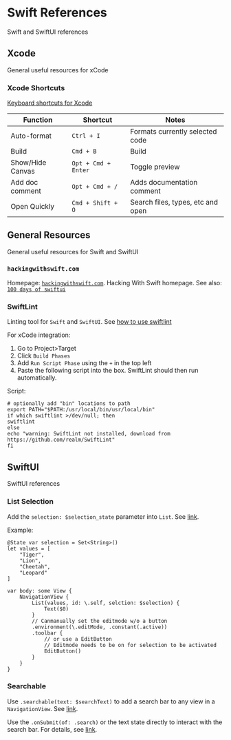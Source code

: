 # Swift References

Swift and SwiftUI references

## Xcode

General useful resources for xCode

### Xcode Shortcuts

[Keyboard shortcuts for Xcode](https://swifteducation.github.io/assets/pdfs/XcodeKeyboardShortcuts.pdf)

| Function         | Shortcut             | Notes                             |
|------------------|----------------------|-----------------------------------|
| Auto-format      | `Ctrl + I`           | Formats currently selected code   |
| Build            | `Cmd + B`            | Build                             |
| Show/Hide Canvas | `Opt + Cmd + Enter`  | Toggle preview                    |
| Add doc comment  | `Opt + Cmd + /`      | Adds documentation comment        |
| Open Quickly     | `Cmd + Shift + O`    | Search files, types, etc and open |

## General Resources

General useful resources for Swift and SwiftUI

### `hackingwithswift.com`

Homepage: [`hackingwithswift.com`](https://www.hackingwithswift.com/).
Hacking With Swift homepage.
See also: [`100 days of swiftui`](https://www.hackingwithswift.com/100/swiftui)

### SwiftLint

Linting tool for `Swift` and `SwiftUI`.
See [how to use swiftlint](https://medium.com/developerinsider/how-to-use-swiftlint-with-xcode-to-enforce-swift-style-and-conventions-368e49e910)

For xCode integration:

1. Go to Project>Target
2. Click `Build Phases`
3. Add `Run Script Phase` using the `+` in the top left
4. Paste the following script into the box. SwiftLint should then run automatically.

Script:

    # optionally add "bin" locations to path
    export PATH="$PATH:/usr/local/bin/usr/local/bin"
    if which swiftlint >/dev/null; then
    swiftlint
    else
    echo "warning: SwiftLint not installed, download from https://github.com/realm/SwiftLint"
    fi

## SwiftUI

SwiftUI references

### List Selection

Add the `selection: $selection_state` parameter into `List`.
See [link](https://www.hackingwithswift.com/quick-start/swiftui/how-to-allow-row-selection-in-a-list).

Example:

    @State var selection = Set<String>()
    let values = [
        "Tiger",
        "Lion",
        "Cheetah",
        "Leopard"
    ]
    
    var body: some View {
        NavigationView {
            List(values, id: \.self, selction: $selection) {
                Text($0)
            }
            // Canmanually set the editmode w/o a button
            .environment(\.editMode, .constant(.active))
            .toolbar {
                // or use a EditButton
                // Editmode needs to be on for selection to be activated
                EditButton()
            }
        }
    }

### Searchable

Use `.searchable(text: $searchText)` to add a search bar to any view in a `NavigationView`.
See [link](https://www.hackingwithswift.com/quick-start/swiftui/how-to-add-a-search-bar-to-filter-your-data).

Use the `.onSubmit(of: .search)` or the text state directly to interact with the search bar.
For details, see [link](https://sarunw.com/posts/searchable-in-swiftui/#onsubmit).
